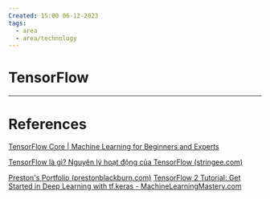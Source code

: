 ```yaml
---
Created: 15:00 06-12-2023
tags:
  - area
  - area/technology
---
```


# TensorFlow





--- 
# References

[TensorFlow Core | Machine Learning for Beginners and Experts](https://www.tensorflow.org/overview)

[TensorFlow là gì? Nguyên lý hoạt động của TensorFlow (stringee.com)](https://stringee.com/vi/blog/post/Tensorflow-la-gi)

[Preston's Portfolio (prestonblackburn.com)](https://www.prestonblackburn.com/projects/RecommendationProject)
[TensorFlow 2 Tutorial: Get Started in Deep Learning with tf.keras - MachineLearningMastery.com](https://machinelearningmastery.com/tensorflow-tutorial-deep-learning-with-tf-keras/)